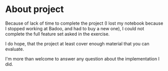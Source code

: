 # About project

Because of lack of time to complete the project (I lost my notebook because I stopped working at Badoo, and had to buy a new one), I could not complete the full feature set asked in the exercise.

I do hope, that the project at least cover enough material that you can evaluate.

I'm more than welcome to answer any question about the implementation I did. 
